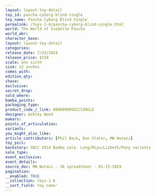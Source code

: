 ```yaml
---
layout: layout-toy-detail 
toy_id: pascha-cyborg-blind-single
toy_name: Pascha Cyborg Blind Single
permalink: /toys-1-6/pascha-cyborg-blind-single.html
world: The World of Isobelle Pascha
world_abr: 
character_base: 
layout: layout-toy-detail
categories: 
release_date: 7/23/2014
release_price: $150 
scale: one sixth
size: 12 inches
comes_with: 
edition_qty: 
chase: 
exclusive: 
secret_drop: 
sold_where: 
bamba_points: 
packaging_type: 
product_code_/_link: 00000000SDCCSINGLE
designer: Ashley Wood
makers: 
points_of_articulation: 
variants: 
you_might_also_like: 
article_contributors: [Phil Back, Don Slater, MW Wutasi]
toy_pics: 
backstory: SDCC 2014 Bamba sale. Long/Miyu/Lizbeth/Pony variants
sale_type: 
event_exclusive: 
event_details: 
source_doc: MW Wutasi - 3A spreadsheet - 01-15-2019
pagination: 
__enabled: TRUE
__collection: toys-1-6
__sort_field: toy_name'
---
```

